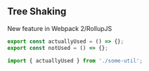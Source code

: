 ## Tree Shaking

New feature in Webpack 2/RollupJS

```typescript
export const actuallyUsed = () => {};
export const notUsed = () => {};
```

```typescript
import { actuallyUsed } from './some-util';
```
